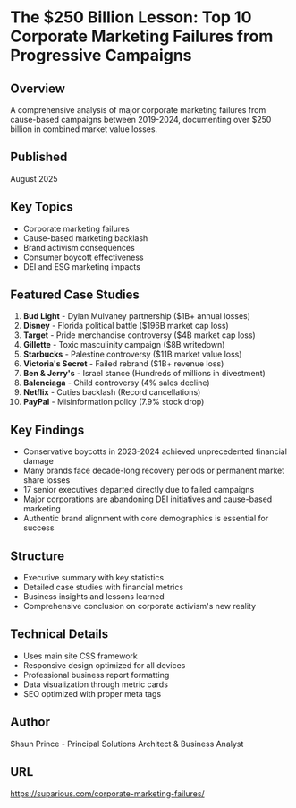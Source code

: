 # The $250 Billion Lesson: Top 10 Corporate Marketing Failures from Progressive Campaigns

## Overview
A comprehensive analysis of major corporate marketing failures from cause-based campaigns between 2019-2024, documenting over $250 billion in combined market value losses.

## Published
August 2025

## Key Topics
- Corporate marketing failures
- Cause-based marketing backlash
- Brand activism consequences
- Consumer boycott effectiveness
- DEI and ESG marketing impacts

## Featured Case Studies
1. **Bud Light** - Dylan Mulvaney partnership ($1B+ annual losses)
2. **Disney** - Florida political battle ($196B market cap loss)
3. **Target** - Pride merchandise controversy ($4B market cap loss)
4. **Gillette** - Toxic masculinity campaign ($8B writedown)
5. **Starbucks** - Palestine controversy ($11B market value loss)
6. **Victoria's Secret** - Failed rebrand ($1B+ revenue loss)
7. **Ben & Jerry's** - Israel stance (Hundreds of millions in divestment)
8. **Balenciaga** - Child controversy (4% sales decline)
9. **Netflix** - Cuties backlash (Record cancellations)
10. **PayPal** - Misinformation policy (7.9% stock drop)

## Key Findings
- Conservative boycotts in 2023-2024 achieved unprecedented financial damage
- Many brands face decade-long recovery periods or permanent market share losses
- 17 senior executives departed directly due to failed campaigns
- Major corporations are abandoning DEI initiatives and cause-based marketing
- Authentic brand alignment with core demographics is essential for success

## Structure
- Executive summary with key statistics
- Detailed case studies with financial metrics
- Business insights and lessons learned
- Comprehensive conclusion on corporate activism's new reality

## Technical Details
- Uses main site CSS framework
- Responsive design optimized for all devices
- Professional business report formatting
- Data visualization through metric cards
- SEO optimized with proper meta tags

## Author
Shaun Prince - Principal Solutions Architect & Business Analyst

## URL
https://suparious.com/corporate-marketing-failures/

